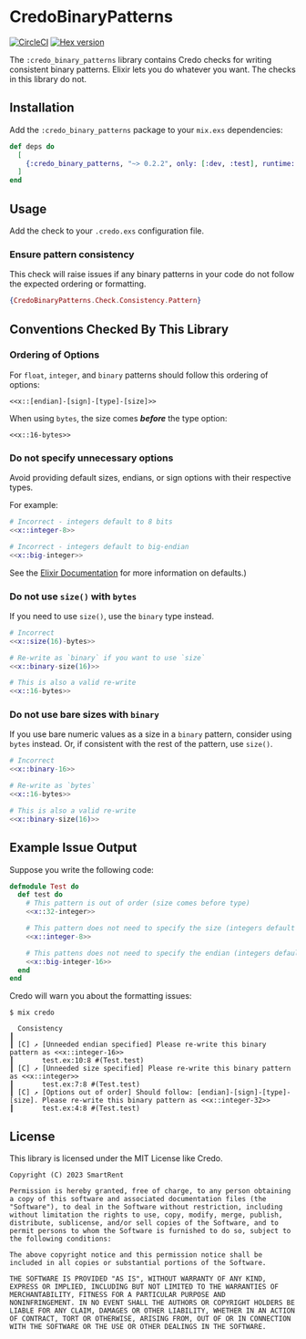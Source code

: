 # CredoBinaryPatterns

[![CircleCI](https://circleci.com/gh/smartrent/credo_binary_patterns.svg?style=svg)](https://circleci.com/gh/smartrent/credo_binary_patterns)
[![Hex version](https://img.shields.io/hexpm/v/credo_binary_patterns.svg "Hex version")](https://hex.pm/packages/credo_binary_patterns)

The `:credo_binary_patterns` library contains Credo checks for
writing consistent binary patterns. Elixir lets you do whatever you want.
The checks in this library do not.

## Installation

Add the `:credo_binary_patterns` package to your `mix.exs` dependencies:

```elixir
def deps do
  [
    {:credo_binary_patterns, "~> 0.2.2", only: [:dev, :test], runtime: false}
  ]
end
```

## Usage

Add the check to your `.credo.exs` configuration file.

### Ensure pattern consistency

This check will raise issues if any binary patterns in your code do not follow the expected ordering or formatting.

```elixir
{CredoBinaryPatterns.Check.Consistency.Pattern}
```

## Conventions Checked By This Library

### Ordering of Options

For `float`, `integer`, and `binary` patterns should follow this ordering of options:

```
<<x::[endian]-[sign]-[type]-[size]>>
```

When using `bytes`, the size comes **_before_** the type option:

```
<<x::16-bytes>>
```

### Do not specify unnecessary options

Avoid providing default sizes, endians, or sign options with their respective types.

For example:

```elixir
# Incorrect - integers default to 8 bits
<<x::integer-8>>

# Incorrect - integers default to big-endian
<<x::big-integer>>
```

See the [Elixir Documentation](https://hexdocs.pm/elixir/1.13.4/Kernel.SpecialForms.html#%3C%3C%3E%3E/1-types) for more information on defaults.)

### Do not use `size()` with `bytes`

If you need to use `size()`, use the `binary` type instead.

```elixir
# Incorrect
<<x::size(16)-bytes>>

# Re-write as `binary` if you want to use `size`
<<x::binary-size(16)>>

# This is also a valid re-write
<<x::16-bytes>>
```

### Do not use bare sizes with `binary`

If you use bare numeric values as a size in a `binary` pattern, consider using `bytes` instead. Or, if consistent with the rest of the pattern, use `size()`.
```elixir
# Incorrect
<<x::binary-16>>

# Re-write as `bytes`
<<x::16-bytes>>

# This is also a valid re-write
<<x::binary-size(16)>>
```

## Example Issue Output

Suppose you write the following code:

```elixir
defmodule Test do
  def test do
    # This pattern is out of order (size comes before type)
    <<x::32-integer>>

    # This pattern does not need to specify the size (integers default to `8`)
    <<x::integer-8>>

    # This pattens does not need to specify the endian (integers default to `big`)
    <<x::big-integer-16>>
  end
end
```

Credo will warn you about the formatting issues:

```
$ mix credo

  Consistency
┃ 
┃ [C] ↗ [Unneeded endian specified] Please re-write this binary pattern as <<x::integer-16>>
┃       test.ex:10:8 #(Test.test)
┃ [C] ↗ [Unneeded size specified] Please re-write this binary pattern as <<x::integer>>
┃       test.ex:7:8 #(Test.test)
┃ [C] ↗ [Options out of order] Should follow: [endian]-[sign]-[type]-[size]. Please re-write this binary pattern as <<x::integer-32>>
┃       test.ex:4:8 #(Test.test)
```

## License

This library is licensed under the MIT License like Credo.

```text
Copyright (C) 2023 SmartRent

Permission is hereby granted, free of charge, to any person obtaining
a copy of this software and associated documentation files (the
"Software"), to deal in the Software without restriction, including
without limitation the rights to use, copy, modify, merge, publish,
distribute, sublicense, and/or sell copies of the Software, and to
permit persons to whom the Software is furnished to do so, subject to
the following conditions:

The above copyright notice and this permission notice shall be
included in all copies or substantial portions of the Software.

THE SOFTWARE IS PROVIDED "AS IS", WITHOUT WARRANTY OF ANY KIND,
EXPRESS OR IMPLIED, INCLUDING BUT NOT LIMITED TO THE WARRANTIES OF
MERCHANTABILITY, FITNESS FOR A PARTICULAR PURPOSE AND
NONINFRINGEMENT. IN NO EVENT SHALL THE AUTHORS OR COPYRIGHT HOLDERS BE
LIABLE FOR ANY CLAIM, DAMAGES OR OTHER LIABILITY, WHETHER IN AN ACTION
OF CONTRACT, TORT OR OTHERWISE, ARISING FROM, OUT OF OR IN CONNECTION
WITH THE SOFTWARE OR THE USE OR OTHER DEALINGS IN THE SOFTWARE.
```
